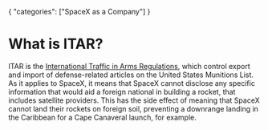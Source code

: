 {
    "categories": ["SpaceX as a Company"]
}

# What is ITAR?

ITAR is the [International Traffic in Arms Regulations](http://en.wikipedia.org/wiki/International_Traffic_in_Arms_Regulations), which control export and import of defense-related articles on the United States Munitions List.  As it applies to SpaceX, it means that SpaceX cannot disclose any specific information that would aid a foreign national in building a rocket, that includes satellite providers. This has the side effect of meaning that SpaceX cannot land their rockets on foreign soil, preventing a downrange landing in the Caribbean for a Cape Canaveral launch, for example.
